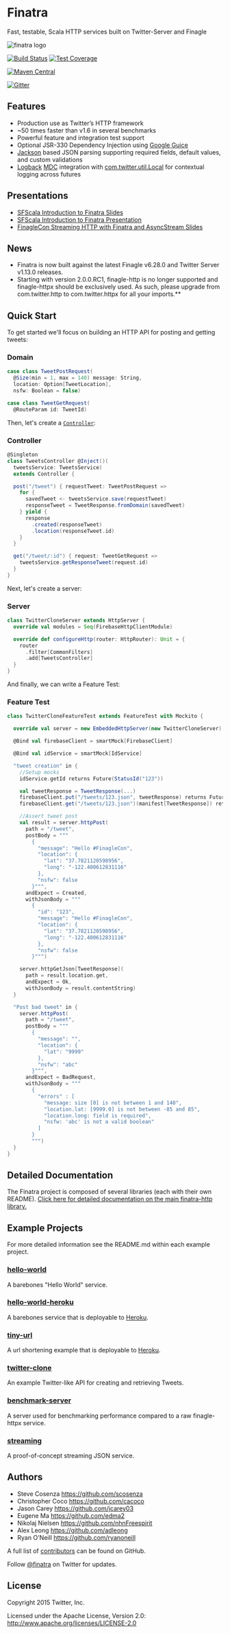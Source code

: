 # Finatra
Fast, testable, Scala HTTP services built on Twitter-Server and Finagle

![finatra logo](finatra_logo.png)

[![Build Status](https://secure.travis-ci.org/twitter/finatra.png?branch=master)](http://travis-ci.org/twitter/finatra?branch=master)
[![Test Coverage](http://codecov.io/github/twitter/finatra/coverage.svg?branch=master)](http://codecov.io/github/twitter/finatra?branch=master)

[![Maven Central](https://maven-badges.herokuapp.com/maven-central/com.twitter.finatra/finatra-http_2.11/badge.svg)](https://maven-badges.herokuapp.com/maven-central/com.twitter.finatra/finatra-http_2.11)

[![Gitter](https://badges.gitter.im/Join%20Chat.svg)](https://gitter.im/twitter/finatra)

Features
-----------------------------------------------------------
* Production use as Twitter’s HTTP framework
* ~50 times faster than v1.6 in several benchmarks
* Powerful feature and integration test support
* Optional JSR-330 Dependency Injection using [Google Guice][guice]
* [Jackson][jackson] based JSON parsing supporting required fields, default values, and custom validations
* [Logback][logback] [MDC][mdc] integration with [com.twitter.util.Local][local] for contextual logging across futures

Presentations
-----------------------------------------------------------
* [SFScala Introduction to Finatra Slides](http://twitter.github.io/finatra/assets/FinatraSFScala.pdf)
* [SFScala Introduction to Finatra Presentation](https://www.youtube.com/watch?v=hkVp9W4c9bs&feature=youtu.be)
* [FinagleCon Streaming HTTP with Finatra and AsyncStream Slides](http://schd.ws/hosted_files/finaglecon2015/d1/Streaming%20HTTP%20with%20Finatra%20and%20AsyncStream.pdf)

News
-----------------------------------------------------------
* Finatra is now built against the latest Finagle v6.28.0 and Twitter Server v1.13.0 releases.
* Starting with version 2.0.0.RC1, finagle-http is no longer supported and finagle-httpx should be exclusively used. As such, please upgrade from com.twitter.http to com.twitter.httpx for all your imports.**

<a name="quick-start">Quick Start</a>
-----------------------------------------------------------
To get started we'll focus on building an HTTP API for posting and getting tweets:

### Domain

```Scala
case class TweetPostRequest(
  @Size(min = 1, max = 140) message: String,
  location: Option[TweetLocation],
  nsfw: Boolean = false)

case class TweetGetRequest(
  @RouteParam id: TweetId)
```

Then, let's create a [`Controller`][Controller]:

### Controller

```Scala
@Singleton
class TweetsController @Inject()(
  tweetsService: TweetsService)
  extends Controller {

  post("/tweet") { requestTweet: TweetPostRequest =>
    for {
      savedTweet <- tweetsService.save(requestTweet)
      responseTweet = TweetResponse.fromDomain(savedTweet)
    } yield {
      response
        .created(responseTweet)
        .location(responseTweet.id)
    }
  }

  get("/tweet/:id") { request: TweetGetRequest =>
    tweetsService.getResponseTweet(request.id)
  }
}
```

Next, let's create a server:

### Server

```Scala
class TwitterCloneServer extends HttpServer {
  override val modules = Seq(FirebaseHttpClientModule)

  override def configureHttp(router: HttpRouter): Unit = {
    router
      .filter[CommonFilters]
      .add[TweetsController]
  }
}
```

And finally, we can write a Feature Test:

### Feature Test

```Scala
class TwitterCloneFeatureTest extends FeatureTest with Mockito {

  override val server = new EmbeddedHttpServer(new TwitterCloneServer)

  @Bind val firebaseClient = smartMock[FirebaseClient]

  @Bind val idService = smartMock[IdService]

  "tweet creation" in {
    //Setup mocks
    idService.getId returns Future(StatusId("123"))

    val tweetResponse = TweetResponse(...)
    firebaseClient.put("/tweets/123.json", tweetResponse) returns Future.Unit
    firebaseClient.get("/tweets/123.json")(manifest[TweetResponse]) returns Future(Option(tweetResponse))

    //Assert tweet post
    val result = server.httpPost(
      path = "/tweet",
      postBody = """
        {
          "message": "Hello #FinagleCon",
          "location": {
            "lat": "37.7821120598956",
            "long": "-122.400612831116"
          },
          "nsfw": false
        }""",
      andExpect = Created,
      withJsonBody = """
        {
          "id": "123",
          "message": "Hello #FinagleCon",
          "location": {
            "lat": "37.7821120598956",
            "long": "-122.400612831116"
          },
          "nsfw": false
        }""")

    server.httpGetJson[TweetResponse](
      path = result.location.get,
      andExpect = Ok,
      withJsonBody = result.contentString)
  }

  "Post bad tweet" in {
    server.httpPost(
      path = "/tweet",
      postBody = """
        {
          "message": "",
          "location": {
            "lat": "9999"
          },
          "nsfw": "abc"
        }""",
      andExpect = BadRequest,
      withJsonBody = """
        {
          "errors" : [
            "message: size [0] is not between 1 and 140",
            "location.lat: [9999.0] is not between -85 and 85",
            "location.long: field is required",
            "nsfw: 'abc' is not a valid boolean"
          ]
        }
        """)
  }
}
```

Detailed Documentation
-----------------------------------------------------------

The Finatra project is composed of several libraries (each with their own README).
[Click here for detailed documentation on the main finatra-http library.](http/README.md)

Example Projects
-----------------------------------------------------------
For more detailed information see the README.md within each example project.

### [hello-world](./examples/hello-world/README.md)
A barebones "Hello World" service.

### [hello-world-heroku](./examples/hello-world-heroku/README.md)
A barebones service that is deployable to [Heroku](https://heroku.com).

### [tiny-url](examples/tiny-url/README.md)
A url shortening example that is deployable to [Heroku](https://heroku.com).

### [twitter-clone](examples/twitter-clone/README.md)
An example Twitter-like API for creating and retrieving Tweets.

### [benchmark-server](examples/benchmark-server/README.md)
A server used for benchmarking performance compared to a raw finagle-httpx service.

### [streaming](examples/streaming-example/README.md)
A proof-of-concept streaming JSON service.

Authors
-----------------------------------------------------------
* Steve Cosenza <https://github.com/scosenza>
* Christopher Coco <https://github.com/cacoco>
* Jason Carey <https://github.com/jcarey03>
* Eugene Ma <https://github.com/edma2>
* Nikolaj Nielsen <https://github.com/nhnFreespirit>
* Alex Leong <https://github.com/adleong>
* Ryan O'Neill <https://github.com/ryanoneill>

A full list of [contributors](https://github.com/twitter/finatra/graphs/contributors?type=a) can be found on GitHub.

Follow [@finatra](http://twitter.com/finatra) on Twitter for updates.


License
-----------------------------------------------------------
Copyright 2015 Twitter, Inc.

Licensed under the Apache License, Version 2.0: http://www.apache.org/licenses/LICENSE-2.0

[twitter-server]: https://github.com/twitter/twitter-server
[finagle]: https://github.com/twitter/finagle
[util-app]: https://github.com/twitter/util/tree/master/util-app
[util-core]: https://github.com/twitter/util/blob/master/util-core/src/main/scala/com/twitter/util/Local.scala#L90
[guice]: https://github.com/google/guice
[jackson]: https://github.com/FasterXML/jackson
[logback]: http://logback.qos.ch/
[slf4j]: http://www.slf4j.org/manual.html
[grizzled-slf4j]: http://software.clapper.org/grizzled-slf4j/
[local]: https://github.com/twitter/util/blob/master/util-core/src/main/scala/com/twitter/util/Local.scala
[mdc]: http://logback.qos.ch/manual/mdc.html
[Controller]: http/src/main/scala/com/twitter/finatra/http/Controller.scala
[HttpServer]: http/src/main/scala/com/twitter/finatra/http/HttpServer.scala
[twitter-clone-example]: examples/twitter-clone/
[maven-central]: http://search.maven.org/#search%7Cga%7C1%7Cg%3A%22com.twitter.finatra%22
